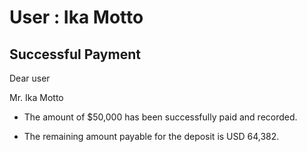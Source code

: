 User : Ika Motto
=============

Successful Payment
---------------------

Dear user

Mr. Ika Motto

* The amount of $50,000 has been successfully paid and recorded.
* The remaining amount payable for the deposit is USD 64,382.








  
  ##
